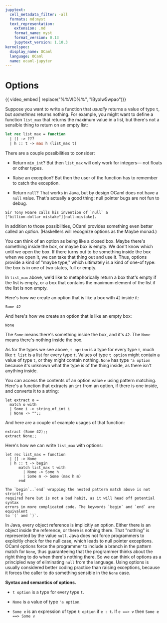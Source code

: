 ```yaml
---
jupytext:
  cell_metadata_filter: -all
  formats: md:myst
  text_representation:
    extension: .md
    format_name: myst
    format_version: 0.13
    jupytext_version: 1.10.3
kernelspec:
  display_name: OCaml
  language: OCaml
  name: ocaml-jupyter
---
```


# Options

{{ video_embed | replace("%%VID%%", "lByoIw5wpao")}}

Suppose you want to write a function that *usually* returns a value of type `t`,
but *sometimes* returns nothing. For example, you might want to define a
function `list_max` that returns the maximum value in a list, but there's not a
sensible thing to return on an empty list:

```ocaml
let rec list_max = function
  | [] -> ???
  | h :: t -> max h (list_max t)
```

There are a couple possibilities to consider:

 - Return `min_int`? But then `list_max` will only work for integers&mdash; not
   floats or other types.

 - Raise an exception? But then the user of the function has to remember to
   catch the exception.

 - Return `null`? That works in Java, but by design OCaml does not have a `null`
   value. That's actually a good thing: null pointer bugs are not fun to debug.

```{note}
Sir Tony Hoare calls his invention of `null` a
["billion-dollar mistake"][null-mistake].
```

[null-mistake]: https://www.infoq.com/presentations/Null-References-The-Billion-Dollar-Mistake-Tony-Hoare/

In addition to those possibilities, OCaml provides something even better called
an *option.* (Haskellers will recognize options as the Maybe monad.)

You can think of an option as being like a closed box. Maybe there's something
inside the box, or maybe box is empty. We don't know which until we open the
box. If there turns out to be something inside the box when we open it, we can
take that thing out and use it. Thus, options provide a kind of "maybe type,"
which ultimately is a kind of one-of type: the box is in one of two states, full
or empty.

In `list_max` above, we'd like to metaphorically return a box that's empty if
the list is empty, or a box that contains the maximum element of the list if the
list is non empty.

Here's how we create an option that is like a box with `42` inside it:
```{code-cell} ocaml
Some 42
```
And here's how we create an option that is like an empty box:
```{code-cell} ocaml
None
```
The `Some` means there's something inside the box, and it's `42`. The `None`
means there's nothing inside the box.

As for the types we see above, `t option` is a type for every type `t`, much
like `t list` is a list for every type `t`. Values of type `t option` might
contain a value of type `t`, or they might contain nothing. `None` has type
`'a option` because it's unknown what the type is of the thing inside, as there
isn't anything inside.

You can access the contents of an option value `e` using pattern matching.
Here's a function that extracts an `int` from an option, if there is one inside,
and converts it to a string:
```{code-cell} ocaml
let extract o =
  match o with
  | Some i -> string_of_int i
  | None -> "";;
```
And here are a couple of example usages of that function:
```{code-cell} ocaml
extract (Some 42);;
extract None;;
```

Here's how we can write `list_max` with options:
```{code-cell} ocaml
let rec list_max = function
  | [] -> None
  | h :: t -> begin
      match list_max t with
        | None -> Some h
        | Some m -> Some (max h m)
      end
```

```{tip}
The `begin`..`end` wrapping the nested pattern match above is not strictly
required here but is not a bad habit, as it will head off potential syntax
errors in more complicated code. The keywords `begin` and `end` are equivalent
to `(` and `)`.
```

In Java, every object reference is implicitly an option. Either there is an
object inside the reference, or there is nothing there. That "nothing" is
represented by the value `null`. Java does not force programmers to explicitly
check for the null case, which leads to null pointer exceptions. OCaml options
force the programmer to include a branch in the pattern match for `None`, thus
guaranteeing that the programmer thinks about the right thing to do when there's
nothing there. So we can think of options as a principled way of eliminating
`null` from the language. Using options is usually considered better coding
practice than raising exceptions, because it forces the caller to do something
sensible in the `None` case.

**Syntax and semantics of options.**

 - `t option` is a type for every type `t`.

 - `None` is a value of type `'a option`.

 - `Some e` is an expression of type `t option` if `e : t`. If `e ==> v` then
   `Some e ==> Some v`
